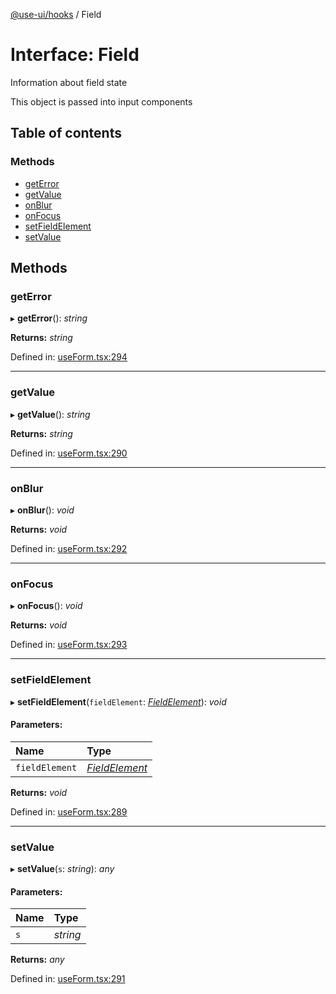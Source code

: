 [@use-ui/hooks](../README.md) / Field

# Interface: Field

Information about field state

This object is passed into input components

## Table of contents

### Methods

- [getError](field.md#geterror)
- [getValue](field.md#getvalue)
- [onBlur](field.md#onblur)
- [onFocus](field.md#onfocus)
- [setFieldElement](field.md#setfieldelement)
- [setValue](field.md#setvalue)

## Methods

### getError

▸ **getError**(): *string*

**Returns:** *string*

Defined in: [useForm.tsx:294](https://github.com/vasyas/use-ui-hooks/blob/246e5b6/src/useForm.tsx#L294)

___

### getValue

▸ **getValue**(): *string*

**Returns:** *string*

Defined in: [useForm.tsx:290](https://github.com/vasyas/use-ui-hooks/blob/246e5b6/src/useForm.tsx#L290)

___

### onBlur

▸ **onBlur**(): *void*

**Returns:** *void*

Defined in: [useForm.tsx:292](https://github.com/vasyas/use-ui-hooks/blob/246e5b6/src/useForm.tsx#L292)

___

### onFocus

▸ **onFocus**(): *void*

**Returns:** *void*

Defined in: [useForm.tsx:293](https://github.com/vasyas/use-ui-hooks/blob/246e5b6/src/useForm.tsx#L293)

___

### setFieldElement

▸ **setFieldElement**(`fieldElement`: [*FieldElement*](fieldelement.md)): *void*

#### Parameters:

| Name | Type |
| :------ | :------ |
| `fieldElement` | [*FieldElement*](fieldelement.md) |

**Returns:** *void*

Defined in: [useForm.tsx:289](https://github.com/vasyas/use-ui-hooks/blob/246e5b6/src/useForm.tsx#L289)

___

### setValue

▸ **setValue**(`s`: *string*): *any*

#### Parameters:

| Name | Type |
| :------ | :------ |
| `s` | *string* |

**Returns:** *any*

Defined in: [useForm.tsx:291](https://github.com/vasyas/use-ui-hooks/blob/246e5b6/src/useForm.tsx#L291)
